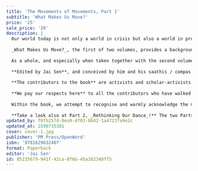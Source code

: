 ```yaml
---
title: 'The Movements of Movements, Part 1'
subtitle: 'What Makes Us Move?'
price: '25'
sale_price: '20'
description: |
  Our world today is not only a world in crisis but also a world in profound movement, with increasingly large numbers of people joining or forming movements, at local, national, transnational, and global levels. The dazzling diversity of ideas and experiences recorded in this collection capture something of the fluidity within movements and campaigns for a more just and equitable planet. Taking internationalism seriously but without tired dogmas, this book provides a bracing window into many of the central ideas to have emerged from within popular struggles and movements across the world during 2006-2010. The essays in this book cross borders to look at the politics of caste, class, gender, religion, and indigeneity, and move from the local to the global.
  
  _What Makes Us Move?_, the first of two volumes, provides a background and foundation for understanding the extraordinary range of uprisings around the world that have taken place over this past decade: Such as Tahrir Square in Egypt, Occupy in North America, the indignad@s in Spain, Gezi Park in Turkey, and so many others. Starting with structurally different perspectives on the earthscape of emerging movement, it draws on the rich reflection that took place following the huge wave of creative direct actions that had preceded it, from the 1990s through to the early 2000s, including the Zapatistas in Mexico, the Battle of Seattle in the United States, and the accompanying formations such as Peoples’ Global Action and the World Social Forum.
  
  As a whole, and especially when taken together with the second volume titled _Rethinking Our Dance_, this book – and this project - attempts to be a space where such movements can speak to one another, and exchange ideas; where multidirectional and transcommunal conversations can open up, both between and across movements and also between movements and readers, and where it becomes possible for all to begin to perceive and comprehend the nature, vastness, and richness of the universe of movement in our times.
  
  **Edited by Jai Sen**, and conceived by him and his saathis / compas in [CACIM](http://www.cacim.net/) and [OpenWord](http://www.openword.net.in/) in India and with inputs from fellow-series editor the late Peter Waterman, this book will be of interest to all who work for justice and for egalitarian social change and with respect for Mother Earth—be they in universities, schools, parties, trade unions, social organisations and movements, religious organisations, or the media; or in government or corporations.
  
  **The contributors to the book** are activists and scholar-activists from all over the world, South and North. They include: Taiaiake Alfred, Tariq Ali, Daniel Bensaïd, Hee-Yeon Cho, Ashok Choudhary, Lee Cormie, Jeff Corntassel, Laurence Cox, Guillermo Delgado-P, Andre Drainville, David Featherstone, Christopher Gunderson, Emilie Hayes, the late François Houtart, the late Fouad Kalouche, Alex Khasnabish, Xochitl Leyva Solano, Roma Malik, David McNally, Roel Meijer, Eric Mielants, Peter North, Shailja Patel, Emir Sader, Andrea Smith, Anand Teltumbde, James Toth, Virginia Vargas, and the late Peter Waterman.
  
  **We pay our respects here** to all the contributors who have walked on: the late François Houtart, the late Fouad Kalouche, and the late Peter Waterman.
  
  Within the book, we attempt to recognise and warmly acknowledge the many different inputs we got that helped make the book; here, we would like to specially recognise the role of the late Jim Coflin in finally bringing together all the material and artwork in one place, towards publishing the book; and of all those at [PM Press](http://www.pmpress.org/) who published the book in the US, in collaboration with OpenWord, and at [AuthorsUpfront](http://www.authorsupfront.com/) who then brought this book out in India, together with PM Press and OpenWord. 
  
  **Take a look also at Part 2, _Rethinking Our Dance_!** The two Parts of _The Movements of Movements_ were conceived together and dance with each other – and ideally, can and should be read and enjoyed side by side.
updated_by: f0fb257d-0ea9-4703-bb42-1a4723fa9e2c
updated_at: 1590715381
cover: cover-1.jpg
publisher: 'PM Press/OpenWord'
isbn: '9781629632407'
format: Paperback
editor: 'Jai Sen'
id: 85235679-941f-42ca-8f6b-45a282340ff5
---
```


